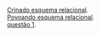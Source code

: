 [Crinado esquema relacional](https://github.com/daviddevolin/Tarefa01-ConsultasAninhadas/blob/main/scripts/tarefa01-create.sql).<br/>
[Povoando esquema relacional](https://github.com/daviddevolin/Tarefa01-ConsultasAninhadas/blob/main/scripts/tarefa01-inserts.sql).<br/>
[questão 1](https://github.com/daviddevolin/Tarefa01-ConsultasAninhadas/blob/main/scripts/q01.sql).